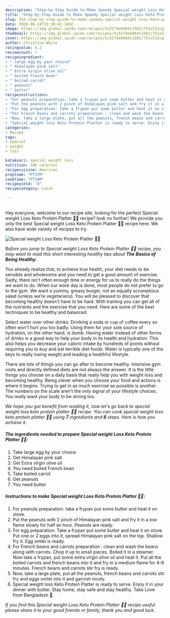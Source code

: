 ```yaml
---
description: "Step-by-Step Guide to Make Speedy Special weight Loss Keto Protein Platter 🍲🍴"
title: "Step-by-Step Guide to Make Speedy Special weight Loss Keto Protein Platter 🍲🍴"
slug: 332-step-by-step-guide-to-make-speedy-special-weight-loss-keto-protein-platter
date: 2020-06-24T15:30:43.349Z
image: https://img-global.cpcdn.com/recipes/5c5274eb064c3382/751x532cq70/special-weight-loss-keto-protein-platter-🍲🍴-recipe-main-photo.jpg
thumbnail: https://img-global.cpcdn.com/recipes/5c5274eb064c3382/751x532cq70/special-weight-loss-keto-protein-platter-🍲🍴-recipe-main-photo.jpg
cover: https://img-global.cpcdn.com/recipes/5c5274eb064c3382/751x532cq70/special-weight-loss-keto-protein-platter-🍲🍴-recipe-main-photo.jpg
author: Christine White
ratingvalue: 4.2
reviewcount: 7
recipeingredient:
- " large egg by your choice"
- " Himalayan pink salt"
- " Extra virgin olive oil"
- " boiled French bean"
- " boiled carrot"
- " peanuts"
- " butter"
recipeinstructions:
- "For peanuts preparation: take a frypan put some butter and heat it on stove."
- "Put the peanuts with 2 pinch of Himalayan pink salt and fry it in a low flame slowly for half an hour. Peanuts are ready."
- "For egg preparation: Take a frypan put some butter and heat it on stove. Put one or 2 eggs into it, spread Himalayan pink salt on the top. Shallow fry it. Egg omlet is ready."
- "For French beans and carrots preparation : clean and wash the beans along with carrots. Chop it up to small pieces. Boiled it in a steamer. Now take a frypan, put some extra virgin olive oil and heat it. Put all the boiled carrots and french beans into it and fry in a medium flame for 4-6 minutes. French beans and carrots stir fry is ready."
- "Now, take a large plate, put all the peanuts, french beans and carrots stir fry and eggs omlet into it and garnish nicely."
- "Special weight loss Keto Protein Platter is ready to serve. Enjoy it in your dinner with butter. Stay home, stay safe and stay healthy. Take Love from Bangladesh 💜."
categories:
- Recipe
tags:
- special
- weight
- loss

katakunci: special weight loss 
nutrition: 108 calories
recipecuisine: American
preptime: "PT37M"
cooktime: "PT34M"
recipeyield: "4"
recipecategory: Lunch

---
```

<br>
Hey everyone, welcome to our recipe site, looking for the perfect Special weight Loss Keto Protein Platter 🍲🍴 recipe? look no further! We provide you only the best Special weight Loss Keto Protein Platter 🍲🍴 recipe here. We also have wide variety of recipes to try.
<br>


![Special weight Loss Keto Protein Platter 🍲🍴](https://img-global.cpcdn.com/recipes/5c5274eb064c3382/751x532cq70/special-weight-loss-keto-protein-platter-🍲🍴-recipe-main-photo.jpg)

<i>Before you jump to Special weight Loss Keto Protein Platter 🍲🍴 recipe, you may want to read this short interesting healthy tips about <strong>The Basics of Being Healthy</strong>.</i>

You already realize that, to achieve true health, your diet needs to be sensible and wholesome and you need to get a good amount of exercise. Sadly, there isn't often enough time or energy for us to really do the things we want to do. When our work day is done, most people do not prefer to go to the gym. We want a yummy, greasy burger, not an equally scrumptious salad (unless we’re vegetarians). You will be pleased to discover that becoming healthy doesn't have to be hard. With training you can get all of the nutrients and the exercise that you need. Here are some of the best techniques to be healthy and balanced.

Select water over other drinks. Drinking a soda or cup of coffee every so often won't hurt you too badly. Using them for your sole source of hydration, on the other hand, is dumb. Having water instead of other forms of drinks is a good way to help your body in its health and hydration. This also helps you decrease your caloric intake by hundreds of points without requiring you to buy and eat terrible diet foods. Water is typically one of the keys to really losing weight and leading a healthful lifestyle.

There are lots of things you can go after to become healthy. Intensive gym visits and directly defined diets are not always the answer. It is the little things you choose on a daily basis that really help you with weight loss and becoming healthy. Being clever when you choose your food and actions is where it begins. Trying to get in as much exercise as possible is another. The numbers on the scale aren't the only signal of your lifestyle choices. You really want your body to be strong too. 


<i>We hope you got benefit from reading it, now let's go back to special weight loss keto protein platter 🍲🍴 recipe. You can cook special weight loss keto protein platter 🍲🍴 using <strong>7</strong> ingredients and <strong>6</strong> steps. Here is how you achieve it.
</i>

##### The ingredients needed to prepare Special weight Loss Keto Protein Platter 🍲🍴:

1. Take  large egg by your choice
1. Get  Himalayan pink salt
1. Get  Extra virgin olive oil
1. You need  boiled French bean
1. Take  boiled carrot
1. Get  peanuts
1. You need  butter


##### Instructions to make Special weight Loss Keto Protein Platter 🍲🍴:

1. For peanuts preparation: take a frypan put some butter and heat it on stove.
1. Put the peanuts with 2 pinch of Himalayan pink salt and fry it in a low flame slowly for half an hour. Peanuts are ready.
1. For egg preparation: Take a frypan put some butter and heat it on stove. Put one or 2 eggs into it, spread Himalayan pink salt on the top. Shallow fry it. Egg omlet is ready.
1. For French beans and carrots preparation : clean and wash the beans along with carrots. Chop it up to small pieces. Boiled it in a steamer. Now take a frypan, put some extra virgin olive oil and heat it. Put all the boiled carrots and french beans into it and fry in a medium flame for 4-6 minutes. French beans and carrots stir fry is ready.
1. Now, take a large plate, put all the peanuts, french beans and carrots stir fry and eggs omlet into it and garnish nicely.
1. Special weight loss Keto Protein Platter is ready to serve. Enjoy it in your dinner with butter. Stay home, stay safe and stay healthy. Take Love from Bangladesh 💜.


<i>If you find this Special weight Loss Keto Protein Platter 🍲🍴 recipe useful please share it to your good friends or family, thank you and good luck.</i>
